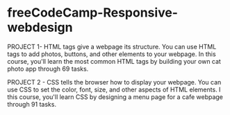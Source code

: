 # freeCodeCamp-Responsive-webdesign

PROJECT 1- HTML tags give a webpage its structure. You can use HTML tags to add photos, buttons, and other elements to your webpage.
In this course, you'll learn the most common HTML tags by building your own cat photo app through 69 tasks.

PROJECT 2 - CSS tells the browser how to display your webpage. You can use CSS to set the color, font, size, and other aspects of HTML elements. I this course, you'll learn CSS by designing a menu page for a cafe webpage through 91 tasks.
